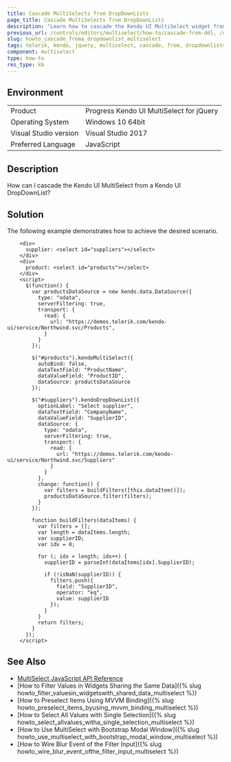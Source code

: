 ```yaml
---
title: Cascade MultiSelects from DropDownLists
page_title: Cascade MultiSelects from DropDownLists
description: "Learn how to cascade the Kendo UI MultiSelect widget from a Kendo UI DropDownList."
previous_url: /controls/editors/multiselect/how-to/cascade-from-ddl, /controls/editors/dropdownlist/how-to/cascade-multiselect-from-ddl, /controls/editors/dropdownlist/how-to/cascade/cascade-multiselect-from-ddl
slug: howto_cascade_froma_dropdownlist_multiselect
tags: telerik, kendo, jquery, multiselect, cascade, from, dropdownlists
component: multiselect
type: how-to
res_type: kb
---
```


## Environment

<table>
 <tr>
  <td>Product</td>
  <td>Progress Kendo UI MultiSelect for jQuery</td>
 </tr>
 <tr>
  <td>Operating System</td>
  <td>Windows 10 64bit</td>
 </tr>
 <tr>
  <td>Visual Studio version</td>
  <td>Visual Studio 2017</td>
 </tr>
 <tr>
  <td>Preferred Language</td>
  <td>JavaScript</td>
 </tr>
</table>

## Description

How can I cascade the Kendo UI MultiSelect from a Kendo UI DropDownList?

## Solution

The following example demonstrates how to achieve the desired scenario.

```dojo
    <div>
      supplier: <select id="suppliers"></select>
    </div>
    <div>
      product: <select id="products"></select>
    </div>
    <script>
      $(function() {
        var productsDataSource = new kendo.data.DataSource({
          type: "odata",
          serverFiltering: true,
          transport: {
            read: {
              url: "https://demos.telerik.com/kendo-ui/service/Northwind.svc/Products",
            }
          }
        });

        $("#products").kendoMultiSelect({
          autoBind: false,
          dataTextField: "ProductName",
          dataValueField: "ProductID",
          dataSource: productsDataSource
        });

        $("#suppliers").kendoDropDownList({
          optionLabel: "Select supplier",
          dataTextField: "CompanyName",
          dataValueField: "SupplierID",
          dataSource: {
            type: "odata",
            serverFiltering: true,
            transport: {
              read: {
                url: "https://demos.telerik.com/kendo-ui/service/Northwind.svc/Suppliers"
              }
            }
          },
          change: function() {
            var filters = buildFilters([this.dataItem()]);
            productsDataSource.filter(filters);
          }
        });

        function buildFilters(dataItems) {
          var filters = [];
          var length = dataItems.length;
          var supplierID;
          var idx = 0;

          for (; idx < length; idx++) {
            supplierID = parseInt(dataItems[idx].SupplierID);

            if (!isNaN(supplierID)) {
              filters.push({
                field: "SupplierID",
                operator: "eq",
                value: supplierID
              });
            }
          }
          return filters;
        }
      });
    </script>
```

## See Also

* [MultiSelect JavaScript API Reference](/api/javascript/ui/multiselect)
* [How to Filter Values in Widgets Sharing the Same Data]({% slug howto_filter_valuesin_widgetswith_shared_data_multiselect %})
* [How to Preselect Items Using MVVM Binding]({% slug howto_preselect_items_byusing_mvvm_binding_multiselect %})
* [How to Select All Values with Single Selection]({% slug howto_select_allvalues_witha_single_selection_multiselect %})
* [How to Use MultiSelect with Bootstrap Modal Window]({% slug howto_use_multiselect_with_bootstrap_modal_window_multiselect %})
* [How to Wire Blur Event of the Filter Input]({% slug howto_wire_blur_event_ofthe_filtеr_input_multiselect %})
